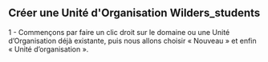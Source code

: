 ## Créer une Unité d'Organisation Wilders_students
 
 1 - Commençons par faire un clic droit sur le domaine ou une Unité d’Organisation déjà existante, puis nous allons choisir « Nouveau » et enfin « Unité d’organisation ».

 

